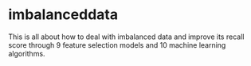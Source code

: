 # imbalanceddata
This is all about how to deal with imbalanced data and improve its recall score through 9 feature selection models and 10 machine learning algorithms.
